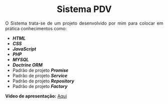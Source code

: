 <h1 align="center"> Sistema PDV </h1>

<p align="justify">O Sistema trata-se de um projeto desenvolvido por mim para colocar em prática conhecimentos como: </p>


- ***HTML***
- ***CSS***
- ***JavaScript***
- ***PHP***
- ***MYSQL***
- ***Doctrine ORM***
- Padrão de projeto ***Promise***
- Padrão de projeto ***Service***
- Padrão de projeto ***Repository***
- Padrão de projeto ***Factory***

<strong>Vídeo de apresentação:</strong> <a href="https://www.youtube.com/watch?v=d6n6p05VVak" target="_blank">Aqui</a>
